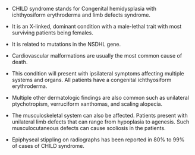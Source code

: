 - CHILD syndrome stands for Congenital hemidysplasia with ichthyosiform erythroderma and limb defects syndrome.

- It is an X-linked, dominant condition with a male-lethal trait with most surviving patients being females.

- It is related to mutations in the NSDHL gene.

- Cardiovascular malformations are usually the most common cause of death.

- This condition will present with ipsilateral symptoms affecting multiple systems and organs. All patients have a congenital ichthyosiform erythroderma.

- Multiple other dermatologic findings are also common such as unilateral ptychotropism, verruciform xanthomas, and scaling alopecia.

- The musculoskeletal system can also be affected. Patients present with unilateral limb defects that can range from hypoplasia to agenesis. Such musculocutaneous defects can cause scoliosis in the patients.

- Epiphyseal stippling on radiographs has been reported in 80% to 99% of cases of CHILD syndrome.